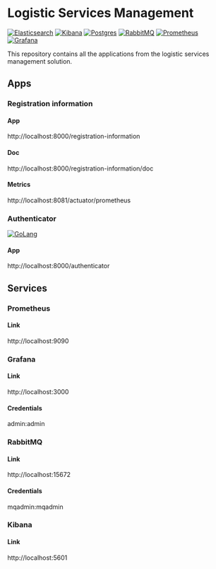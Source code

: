 # Logistic Services Management

[![Elasticsearch](https://img.shields.io/badge/Elastic_Search-005571?style=for-the-badge&logo=elasticsearch&logoColor=white)](https://www.elastic.co/pt/what-is/elk-stack)
[![Kibana](https://img.shields.io/badge/Kibana-005571?style=for-the-badge&logo=Kibana&logoColor=white)](https://www.elastic.co/pt/what-is/elk-stack)
[![Postgres](https://img.shields.io/badge/PostgreSQL-316192?style=for-the-badge&logo=postgresql&logoColor=white)](https://www.postgresql.org/)
[![RabbitMQ](https://img.shields.io/badge/rabbitmq-%23FF6600.svg?&style=for-the-badge&logo=rabbitmq&logoColor=white)](https://www.rabbitmq.com/)
[![Prometheus](https://img.shields.io/badge/Prometheus-000000?style=for-the-badge&logo=prometheus&labelColor=000000)](https://prometheus.io/)
[![Grafana](https://img.shields.io/badge/Grafana-F2F4F9?style=for-the-badge&logo=grafana&logoColor=orange&labelColor=F2F4F9)](https://grafana.com/)

This repository contains all the applications from the logistic services management solution.


## Apps

### Registration information

#### App
http://localhost:8000/registration-information

#### Doc
http://localhost:8000/registration-information/doc

#### Metrics
http://localhost:8081/actuator/prometheus


### Authenticator

[![GoLang](https://img.shields.io/badge/Go-00ADD8?style=for-the-badge&logo=go&logoColor=white)](https://go.dev/)

#### App
http://localhost:8000/authenticator


## Services

### Prometheus
#### Link
http://localhost:9090

### Grafana
#### Link
http://localhost:3000
#### Credentials
admin:admin

### RabbitMQ
#### Link
http://localhost:15672
#### Credentials
mqadmin:mqadmin

### Kibana
#### Link
http://localhost:5601

